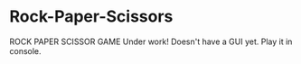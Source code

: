 # Rock-Paper-Scissors

ROCK PAPER SCISSOR GAME
Under work! Doesn't have a GUI yet.
Play it in console.
